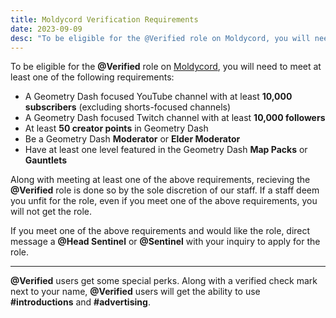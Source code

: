 ```yaml
---
title: Moldycord Verification Requirements
date: 2023-09-09
desc: "To be eligible for the @Verified role on Moldycord, you will need to meet at least one of the following requirements:"
---
```


To be eligible for the **@Verified** role on [Moldycord](https://link.moldygd.com/discord), you will need to meet at least one of the following requirements:

- A Geometry Dash focused YouTube channel with at least **10,000 subscribers** (excluding shorts-focused channels)
- A Geometry Dash focused Twitch channel with at least **10,000 followers**
- At least **50 creator points** in Geometry Dash
- Be a Geometry Dash **Moderator** or **Elder Moderator**
- Have at least one level featured in the Geometry Dash **Map Packs** or **Gauntlets**

Along with meeting at least one of the above requirements, recieving the **@Verified** role is done so by the sole discretion of our staff. If a staff deem you unfit for the role, even if you meet one of the above requirements, you will not get the role.

If you meet one of the above requirements and would like the role, direct message a **@Head Sentinel** or **@Sentinel** with your inquiry to apply for the role.

---

**@Verified** users get some special perks. Along with a verified check mark next to your name, **@Verified** users will get the ability to use **#introductions** and **#advertising**.